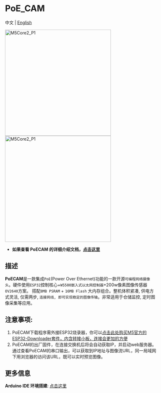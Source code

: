 # PoE_CAM

中文 | [English](README_cn.md)


<img src="https://static-cdn.m5stack.com/resource/docs/static/assets/img/product_pics/unit/poe_cam/poe_cam_01.webp" alt="M5Core2_P1" width="350" height="350"><img src="https://static-cdn.m5stack.com/resource/docs/products/unit/M5PoECAM-W/img-0e65978b-b66f-41ea-a94f-e0be885ce076.webp" alt="M5Core2_P1" width="350" height="350">

* **如果查看 PoECAM 的详细介绍文档，[点击这里](https://docs.m5stack.com/zh_CN/unit/poe_cam)**

## 描述

**PoECAM**是一款集成`PoE`(Power Over Ethernet)功能的一款开源`可编程网络摄像头`。硬件使用`ESP32`控制核心+`W5500嵌入式以太网控制器`+200w像素图像传感器`OV2640`方案。 搭配`8MB PSRAM` + `16MB Flash` 大内存组合。整机体积紧凑, 供电方式灵活, 仅需两步, `连接网线, 即可实现稳定的图像传输`。非常适用于仓储监控, 定时图像采集等应用。

## 注意事项:

1. PoECAM下载程序需外接ESP32烧录器，你可以[点击此处购买M5官方的ESP32-Downloader套件，内含转接小板，连接会更加的方便](https://shop.m5stack.com/products/esp32-downloader-kit)
2. PoECAM的出厂固件，在连接交换机后将会自动获取IP，并启动web服务器。通过查看PoECAM的串口输出，可以获取到IP地址与图像流URL，同一局域网下用浏览器的访问该URL，既可以实时预览图像。

## 更多信息

**Arduino IDE 环境搭建**: [点击这里](https://docs.m5stack.com/zh_CN/quick_start/poe_cam/arduino)
